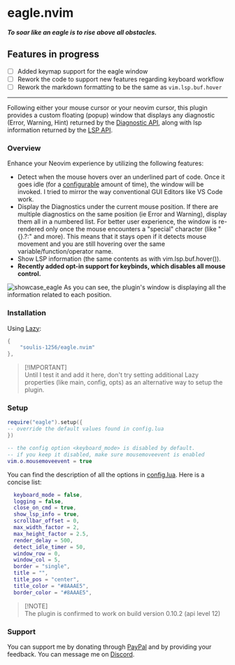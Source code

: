 # eagle.nvim

***To soar like an eagle is to rise above all obstacles.***

## Features in progress
- [ ] Added keymap support for the eagle window
- [ ] Rework the code to support new features regarding keyboard workflow
- [ ] Rework the markdown formatting to be the same as `vim.lsp.buf.hover`

---

Following either your mouse cursor or your neovim cursor, this plugin provides a custom floating (popup) window that displays any diagnostic (Error, Warning, Hint) returned by the [Diagnostic API](https://neovim.io/doc/user/diagnostic.html), along with lsp information returned by the [LSP API](https://neovim.io/doc/user/lsp.html).
### Overview
Enhance your Neovim experience by utilizing the following features:
- Detect when the mouse hovers over an underlined part of code. Once it goes idle (for a [configurable](./lua/eagle/config.lua) amount of time), the window will be invoked. I tried to mirror the way conventional GUI Editors like VS Code work.
- Display the Diagnostics under the current mouse position. If there are multiple diagnostics on the same position (ie Error and Warning), display them all in a numbered list. For better user experience, the window is re-rendered only once the mouse encounters a "special" character (like "{}.?:" and more). This means that it stays open if it detects mouse movement and you are still hovering over the same variable/function/operator name.
- Show LSP information (the same contents as with vim.lsp.buf.hover()).
- **Recently added opt-in support for keybinds, which disables all mouse control.**

![showcase_eagle](https://github.com/soulis-1256/eagle.nvim/assets/118274635/ec28d139-0087-4e0d-a52b-c217231b846e)
As you can see, the plugin's window is displaying all the information related to each position.

### Installation
Using [Lazy](https://github.com/folke/lazy.nvim):
```lua
{
    "soulis-1256/eagle.nvim"
},
```
> [!IMPORTANT]\
> Until I test it and add it here, don't try setting additional Lazy properties (like main, config, opts) as an alternative way to setup the plugin.

### Setup
```lua
require("eagle").setup({
-- override the default values found in config.lua
})

-- the config option <keyboard_mode> is disabled by default.
-- if you keep it disabled, make sure mousemoveevent is enabled
vim.o.mousemoveevent = true
```
You can find the description of all the options in [config.lua](./lua/eagle/config.lua). Here is a concise list:

```lua
  keyboard_mode = false,
  logging = false,
  close_on_cmd = true,
  show_lsp_info = true,
  scrollbar_offset = 0,
  max_width_factor = 2,
  max_height_factor = 2.5,
  render_delay = 500,
  detect_idle_timer = 50,
  window_row = 0,
  window_col = 5,
  border = "single",
  title = "",
  title_pos = "center",
  title_color = "#8AAAE5",
  border_color = "#8AAAE5",
```

> [!NOTE]\
> The plugin is confirmed to work on build version 0.10.2 (api level 12)

### Support
You can support me by donating through [PayPal](https://www.paypal.com/paypalme/soulis1256) and by providing your feedback. You can message me on [Discord](https://discord.com/users/319490489411829761).
